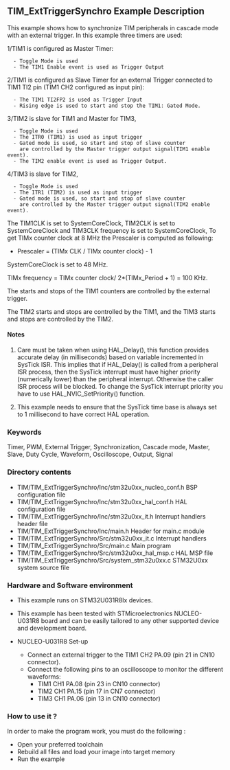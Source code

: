 ## <b>TIM_ExtTriggerSynchro Example Description</b>

 This example shows how to synchronize TIM peripherals in cascade mode with an external trigger.
 In this example three timers are used:

  1/TIM1 is configured as Master Timer:

      - Toggle Mode is used
      - The TIM1 Enable event is used as Trigger Output 

  2/TIM1 is configured as Slave Timer for an external Trigger connected to TIM1 
    TI2 pin (TIM1 CH2 configured as input pin):

      - The TIM1 TI2FP2 is used as Trigger Input
      - Rising edge is used to start and stop the TIM1: Gated Mode.

  3/TIM2 is slave for TIM1 and Master for TIM3,

      - Toggle Mode is used
      - The ITR0 (TIM1) is used as input trigger 
      - Gated mode is used, so start and stop of slave counter
        are controlled by the Master trigger output signal(TIM1 enable event).
      - The TIM2 enable event is used as Trigger Output. 

  4/TIM3 is slave for TIM2,

      - Toggle Mode is used
      - The ITR1 (TIM2) is used as input trigger
      - Gated mode is used, so start and stop of slave counter
        are controlled by the Master trigger output signal(TIM2 enable event).

   The TIM1CLK is set to SystemCoreClock, 
   TIM2CLK is set to SystemCoreClock and 
   TIM3CLK frequency is set to SystemCoreClock,
   To get TIMx counter clock at 8 MHz the Prescaler is computed as following: 

   - Prescaler = (TIMx CLK / TIMx counter clock) - 1

   SystemCoreClock is set to 48 MHz.

   TIMx frequency = TIMx  counter clock/ 2*(TIMx_Period + 1) = 100 KHz.
   
  The starts and stops of the TIM1 counters are controlled by the external trigger.

  The TIM2 starts and stops are controlled by the TIM1, and the TIM3 starts and 
  stops are controlled by the TIM2.


#### <b>Notes</b>

 1. Care must be taken when using HAL_Delay(), this function provides accurate
    delay (in milliseconds) based on variable incremented in SysTick ISR. This
    implies that if HAL_Delay() is called from a peripheral ISR process, then 
    the SysTick interrupt must have higher priority (numerically lower)
    than the peripheral interrupt. Otherwise the caller ISR process will be blocked.
    To change the SysTick interrupt priority you have to use HAL_NVIC_SetPriority() function.

 2. This example needs to ensure that the SysTick time base is always set to 1 millisecond
      to have correct HAL operation.

### <b>Keywords</b>

Timer, PWM, External Trigger, Synchronization, Cascade mode, Master, Slave, Duty Cycle, Waveform,
Oscilloscope, Output, Signal

### <b>Directory contents</b>

  - TIM/TIM_ExtTriggerSynchro/Inc/stm32u0xx_nucleo_conf.h     BSP configuration file
  - TIM/TIM_ExtTriggerSynchro/Inc/stm32u0xx_hal_conf.h    HAL configuration file
  - TIM/TIM_ExtTriggerSynchro/Inc/stm32u0xx_it.h          Interrupt handlers header file
  - TIM/TIM_ExtTriggerSynchro/Inc/main.h                  Header for main.c module  
  - TIM/TIM_ExtTriggerSynchro/Src/stm32u0xx_it.c          Interrupt handlers
  - TIM/TIM_ExtTriggerSynchro/Src/main.c                  Main program
  - TIM/TIM_ExtTriggerSynchro/Src/stm32u0xx_hal_msp.c     HAL MSP file
  - TIM/TIM_ExtTriggerSynchro/Src/system_stm32u0xx.c      STM32U0xx system source file

### <b>Hardware and Software environment</b>

  - This example runs on STM32U031R8Ix devices.
    
  - This example has been tested with STMicroelectronics NUCLEO-U031R8 
    board and can be easily tailored to any other supported device 
    and development board.

  - NUCLEO-U031R8 Set-up
    - Connect an external trigger to the TIM1 CH2 PA.09 (pin 21 in CN10 connector).
    - Connect the following pins to an oscilloscope to monitor the different waveforms:
      - TIM1 CH1 PA.08 (pin 23 in CN10 connector)
      - TIM2 CH1 PA.15 (pin 17 in CN7 connector)
      - TIM3 CH1 PA.06 (pin 13 in CN10 connector)
	  
### <b>How to use it ?</b>

In order to make the program work, you must do the following :

 - Open your preferred toolchain
 - Rebuild all files and load your image into target memory
 - Run the example

